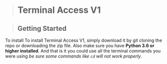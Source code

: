 > # Terminal Access V1

> ## Getting Started
To install To install Terminal Access V1, simply download it by git cloning the repo or downloading the zip file. Also make sure you have **Python 3.6 or higher installed**. And that is it you could use all the terminal commands you were using _be sure some commands like `cd` will not work properly_.
